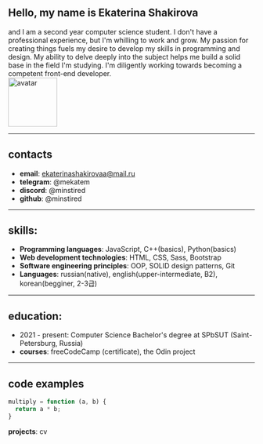 ## Hello, my name is Ekaterina Shakirova
and I am a second year computer science student. I don't have a professional experience, but I'm whilling to work and grow. My passion for creating things fuels my desire to develop my skills in programming and design. Му ability to delve deeply into the subject helps me build a solid base in the field I'm studying. I'm diligently working towards becoming a competent front-end developer.\
<img src="https://yt3.ggpht.com/ytc/AKedOLSo39Gl1k4nCGteY3V_NrXn_FcuhYnsyDqpK1yOxA=s900-c-k-c0x00ffffff-no-rj" width="100" height="100" alt="avatar" />
***
## **contacts**
* **email**: ekaterinashakirovaa@mail.ru
* **telegram**: @mekatem
* **discord**: @minstired
* **github**: @minstired
***
## **skills**:
* **Programming languages**: JavaScript, C++(basics), Python(basics)
* **Web development technologies**: HTML, CSS, Sass, Bootstrap
* **Software engineering principles**: OOP, SOLID design patterns, Git
* **Languages**: russian(native), english(upper-intermediate, B2), korean(begginer, 2-3급)
***
## **education:**
* 2021 - present: Computer Science Bachelor's degree at SPbSUT (Saint-Petersburg, Russia)
* **courses**: freeCodeCamp (certificate), the Odin project
***
## **code examples**
```javascript
multiply = function (a, b) {
  return a * b;
}
```
**projects**: cv
